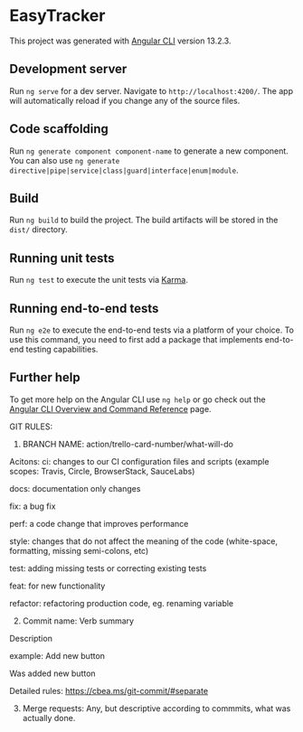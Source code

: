 # EasyTracker

This project was generated with [Angular CLI](https://github.com/angular/angular-cli) version 13.2.3.

## Development server

Run `ng serve` for a dev server. Navigate to `http://localhost:4200/`. The app will automatically reload if you change any of the source files.

## Code scaffolding

Run `ng generate component component-name` to generate a new component. You can also use `ng generate directive|pipe|service|class|guard|interface|enum|module`.

## Build

Run `ng build` to build the project. The build artifacts will be stored in the `dist/` directory.

## Running unit tests

Run `ng test` to execute the unit tests via [Karma](https://karma-runner.github.io).

## Running end-to-end tests

Run `ng e2e` to execute the end-to-end tests via a platform of your choice. To use this command, you need to first add a package that implements end-to-end testing capabilities.

## Further help

To get more help on the Angular CLI use `ng help` or go check out the [Angular CLI Overview and Command Reference](https://angular.io/cli) page.

GIT RULES:

1. BRANCH NAME:
action/trello-card-number/what-will-do

Acitons:
ci: changes to our CI configuration files and scripts (example scopes: Travis, Circle, BrowserStack, SauceLabs)

docs: documentation only changes

fix: a bug fix

perf: a code change that improves performance

style: changes that do not affect the meaning of the code (white-space, formatting, missing semi-colons, etc)

test: adding missing tests or correcting existing tests

feat: for new functionality

refactor: refactoring production code, eg. renaming variable

2. Commit name:
Verb summary

Description

example:
Add new button

Was added new button

Detailed rules: https://cbea.ms/git-commit/#separate

3. Merge requests:
Any, but descriptive according to commmits, what was actually done.


